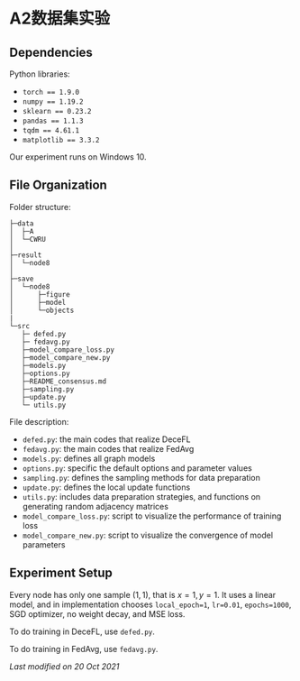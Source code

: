 # A2数据集实验



## Dependencies

Python libraries:

- `torch == 1.9.0`
- `numpy == 1.19.2`
- `sklearn == 0.23.2`
- `pandas == 1.1.3`
- `tqdm == 4.61.1`
- `matplotlib == 3.3.2`

Our experiment runs on Windows 10.


## File Organization

Folder structure:

```
├─data
│  ├─A
│  └─CWRU
│
├─result
│  └─node8
│ 
├─save
│  └─node8
│      ├─figure 
│      ├─model
│      └─objects
|
└─src
   ├─ defed.py
   ├─ fedavg.py
   ├─model_compare_loss.py
   ├─model_compare_new.py
   ├─models.py
   ├─options.py
   ├─README_consensus.md
   ├─sampling.py
   ├─update.py
   └─ utils.py 
```

File description:

- `defed.py`: the main codes that realize DeceFL
- `fedavg.py`: the main codes that realize FedAvg
- `models.py`: defines all graph models
- `options.py`: specific the default options and parameter values
- `sampling.py`: defines the sampling methods for data preparation
- `update.py`: defines the local update functions
- `utils.py`: includes data preparation strategies, and functions on generating random adjacency matrices
- `model_compare_loss.py`: script to visualize the performance of training loss
- `model_compare_new.py`: script to visualize the convergence of model parameters


## Experiment Setup

Every node has only one sample $(1,1)$, that is $x = 1, y = 1$. It uses a linear model,
and in implementation chooses `local_epoch=1`, `lr=0.01`, `epochs=1000`, SGD optimizer, no weight decay, and MSE loss.


To do training in DeceFL, use `defed.py`.

To do training in FedAvg, use `fedavg.py`.


*Last modified on 20 Oct 2021*
